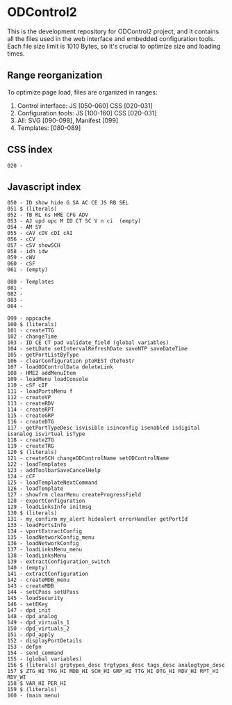 # ODControl2
This is the development repository for ODControl2 project, and it contains 
all the files used in the web interface and embedded configuration tools.
Each file size limit is 1010 Bytes, so it's crucial to optimize size and 
loading times.

## Range reorganization
To optimize page load, files are organized in ranges:

 1. Control interface: JS [050-060] CSS [020-031]
 2. Configuration tools: JS [100-160] CSS [020-031]
 3. All: SVG [090-098], Manifest [099]
 4. Templates: [080-089]
 
 
## CSS index
	020 - 

 
## Javascript index

	050 - ID show hide G SA AC CE JS RB SEL
	051 $ (literals)
	052 - TB RL ns HME CFG ADV
	053 - AJ upd upc M ID CT SC V n ci  (empty)
	054 - AM SV
	055 - cAV cDV cDI cAI
	056 - cCV
	057 - cSV showSCH
	058 - idh idw
	059 - cWV
	060 - cSF
	061 - (empty)

	080 - Templates
	081 - 
	082 - 
	083 - 
	084 - 

	099 - appcache
	100 $ (literals)
	101 - createTTG
	102 - changeTime
	103 - ID CE CT pad validate_field (global variables)
	104 - setLDate setIntervalRefreshDate saveNTP saveDateTime
	105 - getPortListByType
	106 - clearConfiguration ptoREST dteToStr
	107 - loadODControlData deleteLink 
	108 - HME2 addMenuItem
	109 - loadMenu loadConsole
	110 - cSF cIF 
	111 - loadPortsMenu f
	112 - createVP 
	113 - createRDV
	114 - createRPT
	115 - createGRP
	116 - createDTG
	117 - getPortTypeDesc isvisible isinconfig isenabled isdigital isanalog isvirtual isType
	118 - createZTG
	119 - createTRG
	120 $ (literals)
	121 - createSCH changeODControlName setODControlName
	122 - loadTemplates
	123 - addToolbarSaveCancelHelp
	124 - cCF
	125 - loadTemplateNextCommand
	126 - loadTemplate
	127 - showfrm clearMenu createProgressField
	128 - exportConfiguration
	129 - loadLinksInfo initmsg
	130 $ (literals)
	131 - my_confirm my_alert hidealert errorHandler getPortId
	133 - loadPortsInfo
	134 - vportExtractConfig
	135 - loadNetworkConfig_menu
	136 - loadNetworkConfig
	137 - loadLinksMenu_menu
	138 - loadLinksMenu
	139 - extractConfiguration_switch
	140 - (empty)
	141 - extractConfiguration
	142 - createMDB_menu
	143 - createMDB
	144 - setCPass setUPass
	145 - loadSecurity
	146 - setEKey
	147 - dpd_init
	148 - dpd_analog
	149 - dpd_virtuals_1
	150 - dpd_virtuals_2
	151 - dpd_apply
	152 - displayPortDetails
	153 - defpn
	154 - send_command
	155 - (global variables)
	156 $ (literals) grptypes_desc trgtypes_desc tags_desc analogtype_desc
	157 $ ZTG_HI TRG_HI MDB_HI SCH_HI GRP_HI TTG_HI DTG_HI RDV_HI RPT_HI RDV_WI
	158 $ VAR_HI PER_HI
	159 $ (literals)
	160 - (main menu)

